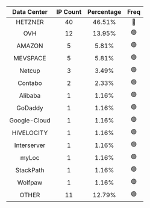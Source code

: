 | Data Center | IP Count | Percentage | Freq |
|:------------:|:--------:|:-----------:|:-----:|
| HETZNER | 40 | 46.51% | 🔴 |
| OVH | 12 | 13.95% | 🟢 |
| AMAZON | 5 | 5.81% | 🟢 |
| MEVSPACE | 5 | 5.81% | 🟢 |
| Netcup | 3 | 3.49% | 🟢 |
| Contabo | 2 | 2.33% | 🟢 |
| Alibaba | 1 | 1.16% | 🟢 |
| GoDaddy | 1 | 1.16% | 🟢 |
| Google-Cloud | 1 | 1.16% | 🟢 |
| HIVELOCITY | 1 | 1.16% | 🟢 |
| Interserver | 1 | 1.16% | 🟢 |
| myLoc | 1 | 1.16% | 🟢 |
| StackPath | 1 | 1.16% | 🟢 |
| Wolfpaw | 1 | 1.16% | 🟢 |
| OTHER | 11 | 12.79% | 🟢 |